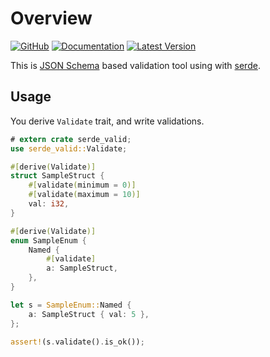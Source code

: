 # Overview
[![GitHub](/img/github.svg)](https://github.com/yassun7010/serde_valid)
[![Documentation](/img/rustdoc.svg)](https://docs.rs/serde_valid)
[![Latest Version](https://img.shields.io/crates/v/serde_valid.svg?style=social)](https://crates.io/crates/serde_valid)

This is [JSON Schema](https://json-schema.org/) based validation tool using with [serde](https://github.com/serde-rs/serde).

## Usage

You derive `Validate` trait, and write validations.

```rust
# extern crate serde_valid;
use serde_valid::Validate;

#[derive(Validate)]
struct SampleStruct {
    #[validate(minimum = 0)]
    #[validate(maximum = 10)]
    val: i32,
}

#[derive(Validate)]
enum SampleEnum {
    Named {
        #[validate]
        a: SampleStruct,
    },
}

let s = SampleEnum::Named {
    a: SampleStruct { val: 5 },
};

assert!(s.validate().is_ok());
```
